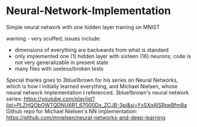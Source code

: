 # Neural-Network-Implementation
Simple neural network with one hidden layer training on MNIST

warning - very scuffed; issues include:
 - dimensions of everything are backwards from what is standard
 - only implemented one (1) hidden layer with sixteen (16) neurons; code is not very generalizable in present state
 - many files with useless/broken tests

Special thanks goes to 3blue1brown for his series on Neural Networks, which is how I initially learned everything, and Michael Nielsen, whose neural network implementation I referenced.
3blue1brown's neural network series: https://youtube.com/playlist?list=PLZHQObOWTQDNU6R1_67000Dx_ZCJB-3pi&si=YxSXqAlSRpeBfm8a
Github repo for Michael Nielsen's NN implementation: https://github.com/mnielsen/neural-networks-and-deep-learning
